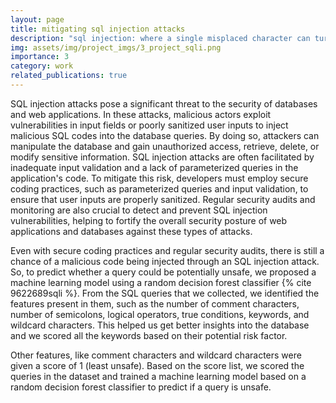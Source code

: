 ```yaml
---
layout: page
title: mitigating sql injection attacks
description: "sql injection: where a single misplaced character can turn a database into a liability"
img: assets/img/project_imgs/3_project_sqli.png
importance: 3
category: work
related_publications: true
---
```


SQL injection attacks pose a significant threat to the security of databases and web applications. In these attacks, malicious actors exploit vulnerabilities in input fields or poorly sanitized user inputs to inject malicious SQL codes into the database queries. By doing so, attackers can manipulate the database and gain unauthorized access, retrieve, delete, or modify sensitive information. SQL injection attacks are often facilitated by inadequate input validation and a lack of parameterized queries in the application's code. To mitigate this risk, developers must employ secure coding practices, such as parameterized queries and input validation, to ensure that user inputs are properly sanitized. Regular security audits and monitoring are also crucial to detect and prevent SQL injection vulnerabilities, helping to fortify the overall security posture of web applications and databases against these types of attacks.

Even with secure coding practices and regular security audits, there is still a chance of a malicious code being injected through an SQL injection attack. So, to predict whether a query could be potentially unsafe, we proposed a machine learning model using a random decision forest classifier {% cite 9622689sqli %}. From the SQL queries that we collected, we identified the features present in them, such as the number of comment characters, number of semicolons, logical operators, true conditions, keywords, and wildcard characters. This helped us get better insights into the database and we scored all the keywords based on their potential risk factor.

Other features, like comment characters and wildcard characters were given a score of 1 (least unsafe). Based on the score list, we scored the queries in the dataset and trained a machine learning model based on a random decision forest classifier to predict if a query is unsafe.
